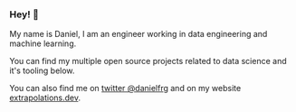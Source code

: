 ### Hey! 👋

My name is Daniel, I am an engineer working in data engineering and machine learning.

You can find my multiple open source projects related to data science and it's tooling below.

You can also find me on [twitter @danielfrg](https://twitter.com/danielfrg) and on my website [extrapolations.dev](https://extrapolations.dev/).
